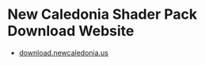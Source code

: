 # New Caledonia Shader Pack Download Website

- [download.newcaledonia.us](http://download.newcaledonia.us/)
